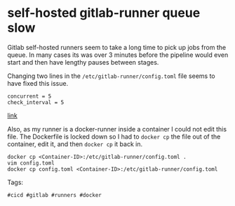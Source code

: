 # self-hosted gitlab-runner queue slow

Gitlab self-hosted runners seem to take a long time to pick up jobs
from the queue. In many cases its was over 3 minutes before the pipeline
would even start and then have lengthy pauses between stages.

Changing two lines in the `/etc/gitlab-runner/config.toml` file seems to
have fixed this issue.

```shell
concurrent = 5
check_interval = 5
```

[link](https://gitlab.com/gitlab-org/gitlab-runner/-/issues/4567)

Also, as my runner is a docker-runner inside a container I could not 
edit this file. The Dockerfile is locked down so I had to `docker cp` the
file out of the container, edit it, and then `docker cp` it back in.


```shell
docker cp <Container-ID>:/etc/gitlab-runner/config.toml .
vim config.toml
docker cp config.toml <Container-ID>:/etc/gitlab-runner/config.toml
```

Tags:

    #cicd #gitlab #runners #docker

